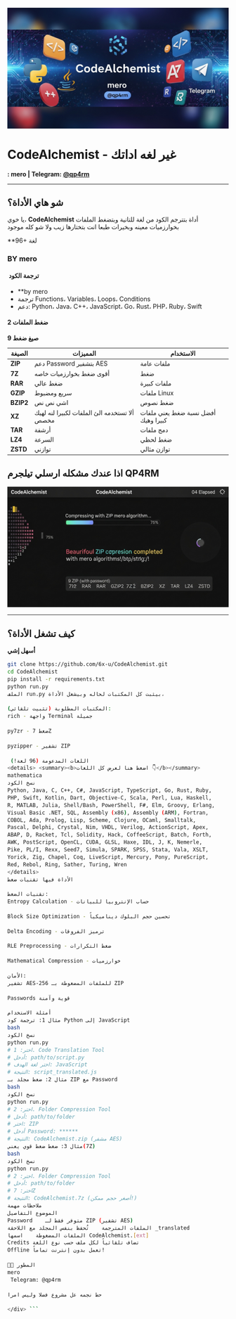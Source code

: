 ![CodeAlchemist Banner](banner.png)

#  CodeAlchemist - غير لغه اداتك 

**: mero | Telegram: [@qp4rm](https://t.me/qp4rm)**

---

##  شو هاي الأداة؟

يا خوي، **CodeAlchemist** أداة بتترجم الكود من لغة للتانية وبتضغط الملفات بخوارزميات معينه وبخيرات طبعا انت بتختارها زيب ولا شو كله موجود 

**96+ لغة

### BY mero

#### ️ ترجمة الكود 
- **by mero
- ترجمة Functions، Variables، Loops، Conditions
- دعم: Python، Java، C++، JavaScript، Go، Rust، PHP، Ruby، Swift 

#### ️2 ضغط الملفات 
**9 صيغ ضغط** 

| الصيغة |            المميزات          | الاستخدام |
|--------|---------|-----------|
| **ZIP** |  دعم Password بتشفير AES | ملفات عامة |
| **7Z** |  أقوى ضغط بخوارزميات خاصه | ضغط |
| **RAR** |  ضغط عالي | ملفات كبيرة |
| **GZIP** |  سريع ومضبوط | ملفات Linux |
| **BZIP2** |  اشي نص نص| ضغط نصوص |
| **XZ** |  ألا تستخدمه الئ الملفات لكبيرا لنه لهيك مخصص | أفضل نسبة ضغط يعني ملفات كبيرا وهيك|
| **TAR** |  أرشفة | دمج ملفات |
| **LZ4** |  السرعة | ضغط لحظي |
| **ZSTD** |توازني | توازن مثالي |

## اذا عندك مشكله ارسلي تيلجرم QP4RM


![Compression](screenshots-compression.png)

---

##  كيف تشغل الأداة؟

**أسهل إشي**

```bash
git clone https://github.com/6x-u/CodeAlchemist.git
cd CodeAlchemist
pip install -r requirements.txt
python run.py
الملف run.py بيثبت كل المكتبات لحاله وبيشغل الأداة،

المكتبات المطلوبة (تثبيت تلقائي):
rich - واجهة Terminal جميلة

py7zr - ضغط 7Z

pyzipper - تشفير ZIP

 اللغات المدعومة (96 لغة!)
<details> <summary><b>اضغط هنا لعرض كل اللغات 👇</b></summary>
mathematica
نسخ الكود
Python, Java, C, C++, C#, JavaScript, TypeScript, Go, Rust, Ruby, 
PHP, Swift, Kotlin, Dart, Objective-C, Scala, Perl, Lua, Haskell, 
R, MATLAB, Julia, Shell/Bash, PowerShell, F#, Elm, Groovy, Erlang, 
Visual Basic .NET, SQL, Assembly (x86), Assembly (ARM), Fortran, 
COBOL, Ada, Prolog, Lisp, Scheme, Clojure, OCaml, Smalltalk, 
Pascal, Delphi, Crystal, Nim, VHDL, Verilog, ActionScript, Apex, 
ABAP, D, Racket, Tcl, Solidity, Hack, CoffeeScript, Batch, Forth, 
AWK, PostScript, OpenCL, CUDA, GLSL, Haxe, IDL, J, K, Nemerle, 
Pike, PL/I, Rexx, Seed7, Simula, SPARK, SPSS, Stata, Vala, XSLT, 
Yorick, Zig, Chapel, Coq, LiveScript, Mercury, Pony, PureScript, 
Red, Rebol, Ring, Sather, Turing, Wren
</details>
الأداة فيها تقنيات ضغط

تقنيات الضغط:
Entropy Calculation - حساب الإنتروبيا للبيانات

Block Size Optimization - تحسين حجم البلوك ديناميكياً

Delta Encoding - ترميز الفروقات

RLE Preprocessing - ضغط التكرارات

Mathematical Compression - خوارزميات

الأمان:
تشفير AES-256 للملفات المضغوطة بـ ZIP

Passwords قوية وآمنة

أمثلة الاستخدام
مثال 1: ترجمة كود Python إلى JavaScript
bash
نسخ الكود
python run.py
# اختر: 1. Code Translation Tool
# أدخل: path/to/script.py
# اختر لغة الهدف: JavaScript
# النتيجة: script_translated.js 
مثال 2: ضغط مجلد بـ ZIP مع Password
bash
نسخ الكود
python run.py
# اختر: 2. Folder Compression Tool
# أدخل: path/to/folder
# اختر: ZIP
# أدخل Password: ******
# النتيجة: CodeAlchemist.zip (مشفر AES)
مثال 3: ضغط ضغط قوي يعني(7Z)
bash
نسخ الكود
python run.py
# اختر: 2. Folder Compression Tool
# أدخل: path/to/folder
# اختر: 7Z
# النتيجة: CodeAlchemist.7z (أصغر حجم ممكن!)
ملاحظات مهمة
الموضوع	التفاصيل
Password	متوفر فقط لـ ZIP (تشفير AES)
الملفات المترجمة	تُحفظ بنفس المجلد مع اللاحقة _translated
الملفات المضغوطة	اسمها CodeAlchemist.[ext]
Credits	تضاف تلقائياً لكل ملف حسب نوع اللغة
Offline	تعمل بدون إنترنت تماماً!

👨‍💻 المطور
mero
 Telegram: @qp4rm

حط نجمه عل مشروع فضلا وليس امرا

</div> ```